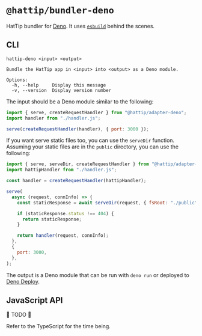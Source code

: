 # `@hattip/bundler-deno`

HatTip bundler for [Deno](https://deno.land). It uses [`esbuild`](https://esbuild.github.io) behind the scenes.

## CLI

```
hattip-deno <input> <output>

Bundle the HatTip app in <input> into <output> as a Deno module.

Options:
  -h, --help     Display this message
  -v, --version  Display version number
```

The input should be a Deno module similar to the following:

```js
import { serve, createRequestHandler } from "@hattip/adapter-deno";
import handler from "./handler.js";

serve(createRequestHandler(handler), { port: 3000 });
```

If you want serve static files too, you can use the `serveDir` function. Assuming your static files are in the `public` directory, you can use the following:

```js
import { serve, serveDir, createRequestHandler } from "@hattip/adapter-deno";
import hattipHandler from "./handler.js";

const handler = createRequestHandler(hattipHandler);

serve(
  async (request, connInfo) => {
    const staticResponse = await serveDir(request, { fsRoot: "./public" });

    if (staticResponse.status !== 404) {
      return staticResponse;
    }

    return handler(request, connInfo);
  },
  {
    port: 3000,
  },
);
```

The output is a Deno module that can be run with `deno run` or deployed to [Deno Deploy](https://deno.com/deploy).

## JavaScript API

🚧 TODO 🚧

Refer to the TypeScript for the time being.
